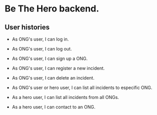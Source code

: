 # Be The Hero backend.

## User histories

- As ONG's user, I can log in.

- As ONG's user, I can log out.

- As ONG's user, I can sign up a ONG.

- As ONG's user, I can register a new incident.

- As ONG's user, I can delete an incident.

- As ONG's user or hero user, I can list all incidents to especific ONG.

- As a hero user, I can list all incidents from all ONGs.

- As a hero user, I can contact to an ONG.

